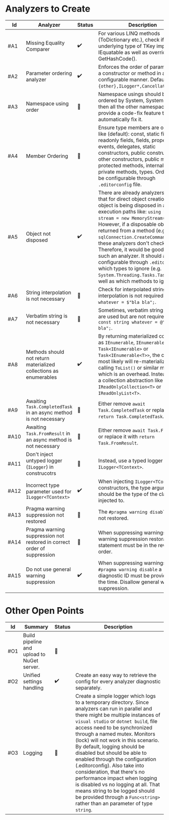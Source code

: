 # Analyzers to Create

| Id   | Analyzer                                                                | Status | Description                                                                                                                                                                                                                                                                                                                                                                                                                                                                                                                     |
|------|-------------------------------------------------------------------------|--------|---------------------------------------------------------------------------------------------------------------------------------------------------------------------------------------------------------------------------------------------------------------------------------------------------------------------------------------------------------------------------------------------------------------------------------------------------------------------------------------------------------------------------------|
| #A1  | Missing Equality Comparer                                               | ✔️     | For various LINQ methods (ToDictionary etc.), check if the underlying type of TKey implements IEquatable<T> as well as overrides GetHashCode().                                                                                                                                                                                                                                                                                                                                                                                 |
| #A2  | Parameter ordering analyzer                                             | ✔️     | Enforces the order of parameters of a constructor or method in a configurable manner. Default is: `{other},ILogger*,CancellationToken`.                                                                                                                                                                                                                                                                                                                                                                                         |
| #A3  | Namespace using order                                                   | 🔵     | Namespace usings should be ordered by System, System.* and then all the other namespaces. Also provide a code-fix feature to automatically fix it.                                                                                                                                                                                                                                                                                                                                                                              |
| #A4  | Member Ordering                                                         | 🔵     | Ensure type members are ordered like (default): const, static fields, readonly fields, fields, properties, events, delegates, static constructors, public constructors, other constructors, public methods, protected methods, internal methods, private methods, types. Order should be configurable through `.editorconfig`  file.                                                                                                                                                                                            |
| #A5  | Object not disposed                                                     | ✔️     | There are already analyzers to check that for direct object creation, the object is being disposed in all execution paths like: `using var stream = new MemoryStream(...)`. However, if a disposable object is returned from a method (e.g. `sqlConnection.CreateCommand()`), these analyzers don't check for that. Therefore, it would be good to have such an analyzer. It should also be configurable through `.editorconfig` which types to ignore (e.g. `System.Threading.Tasks.Task`) as well as which methods to ignore. |
| #A6  | String interpolation is not necessary                                   | 🔵     | Check for interpolated string where interpolation is not  required. e.g.: `var whatever = $"bla bla";`.                                                                                                                                                                                                                                                                                                                                                                                                                         |
| #A7  | Verbatim string is not necessary                                        | 🔵     | Sometimes, verbatim string literals are used but are not required. e.g.: `const string whatever = @"bla bla";`.                                                                                                                                                                                                                                                                                                                                                                                                                 |
| #A8  | Methods should not return materialized collections as enumerables       | ✔️     | By returning materialized collections as `IEnumerable`, `IEnumerable<T>`, `Task<IEnumerable>` or `Task<IEnumerable<T>>`, the caller most likely will re-materialize it by calling `ToList()` or similar methods which is an overhead. Instead, return a collection abstraction like `IReadOnlyCollection<T>` or `IReadOnlyList<T>`.                                                                                                                                                                                             |
| #A9  | Awaiting `Task.CompletedTask` in an async method is not necessary       | 🔵     | Either remove `await Task.CompletedTask` or replace it with `return Task.CompletedTask`.                                                                                                                                                                                                                                                                                                                                                                                                                                        |
| #A10 | Awaiting `Task.FromResult` in an async method is not necessary          | 🔵     | Either remove `await Task.FromResult` or replace it with `return Task.FromResult`.                                                                                                                                                                                                                                                                                                                                                                                                                                              |
| #A11 | Don't inject untyped logger (`ILogger`) in construcotrs                 | 🔵     | Instead, use a typed logger `ILogger<TContext>`.                                                                                                                                                                                                                                                                                                                                                                                                                                                                                |
| #A12 | Incorrect type parameter used for `ILogger<TContext>`                   | ✔️     | When injecting `ILogger<TContext>` in constructors, the type argument should be the type of the class it is injected to.                                                                                                                                                                                                                                                                                                                                                                                                        |
| #A13 | Pragma warning suppression not restored                                 | 🔵     | The `#pragma warning disable X` is not restored.                                                                                                                                                                                                                                                                                                                                                                                                                                                                                |
| #A14 | Pragma warning suppression not restored in correct order of suppression | 🔵     | When suppressing warnings, the warning suppression restoration statement must be in the reverse order.                                                                                                                                                                                                                                                                                                                                                                                                                          |
| #A15 | Do not use general warning suppression                                  | ✔️     | When suppressing warnings through `#pragma warning disable` a diagnostic ID must be provided all the time. Disallow general warning suppression.                                                                                                                                                                                                                                                                                                                                                                                |

# Other Open Points

| Id  | Summary                                    | Status | Description                                                                                                                                                                                                                                                                                                                                                                                                                                                                                                                                                                                                                                  |
|-----|--------------------------------------------|--------|----------------------------------------------------------------------------------------------------------------------------------------------------------------------------------------------------------------------------------------------------------------------------------------------------------------------------------------------------------------------------------------------------------------------------------------------------------------------------------------------------------------------------------------------------------------------------------------------------------------------------------------------|
| #O1 | Build pipeline and upload to NuGet server. | 🔵     |                                                                                                                                                                                                                                                                                                                                                                                                                                                                                                                                                                                                                                              |
| #O2 | Unified settings handling                  | ✔️     | Create an easy way to retrieve the config for every analyzer diagnostic separately.                                                                                                                                                                                                                                                                                                                                                                                                                                                                                                                                                          |
| #O3 | Logging                                    | 🔵     | Create a simple logger which logs to a temporary directory. Since analyzers can run in parallel and there might be multiple instances of `visual studio` or `dotnet build`, file access need to be synchronized through a named mutex. Monitors (lock) will not work in this scenario. By default, logging should be disabled but should be able to enabled through the configuration (.editorconfig). Also take into consideration, that there's no performance impact when logging is disabled vs no logging at all. That means string to be logged should be provided through a `Func<string>` rather than an parameter of type `string`. |
